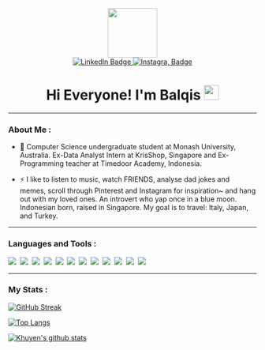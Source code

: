 <div id="header" align="center">
  <img src="https://media.giphy.com/media/XDYIuWmMqeEKmqEfEp/giphy.gif" width="100"/>
  
  <div id="badges">
  <a href="https://www.linkedin.com/in/balqisk">
    <img src="https://img.shields.io/badge/LinkedIn-blue?style=for-the-badge&logo=linkedin&logoColor=white" alt="LinkedIn Badge"/>
  </a>
  <a href="https://open.spotify.com/playlist/2lCu3XR6qCUcWv0k59wGTV?si=39f406af9b6042fd">
    <img src="https://img.shields.io/badge/Spotify-darkgreen?style=for-the-badge&logo=spotify&logoColor=white" alt="Instagra, Badge"/>
  </a>
</div>
  
  <h1>
  Hi Everyone! I'm Balqis
  <img src="https://media.giphy.com/media/hvRJCLFzcasrR4ia7z/giphy.gif" width="30px"/>
</h1>
</div>

---

### About Me :
- :telescope: Computer Science undergraduate student at Monash University, Australia. Ex-Data Analyst Intern at KrisShop, Singapore and Ex-Programming teacher at Timedoor Academy, Indonesia. 

- :zap: I like to listen to music, watch FRIENDS, analyse dad jokes and memes, scroll through Pinterest and Instagram for inspiration~ and hang out with my loved ones. An introvert who yap once in a blue moon. Indonesian born, raised in Singapore. My goal is to travel: Italy, Japan, and Turkey. 

---

### Languages and Tools :
<div>
  <img src="https://img.shields.io/badge/C%23-239120?style=for-the-badge&logo=c-sharp&logoColor=white" />&nbsp;
  <img src="https://img.shields.io/badge/Python-3776AB?style=for-the-badge&logo=python&logoColor=white" />&nbsp;
  <img src="https://img.shields.io/badge/HTML-239120?style=for-the-badge&logo=html5&logoColor=white" />&nbsp;
  <img src="https://img.shields.io/badge/CSS-239120?&style=for-the-badge&logo=css3&logoColor=white" />&nbsp;
  <img src="https://img.shields.io/badge/JavaScript-F7DF1E?style=for-the-badge&logo=javascript&logoColor=black" />&nbsp;
  <img src="https://img.shields.io/badge/.NET-5C2D91?style=for-the-badge&logo=.net&logoColor=white" />&nbsp;
  <img src="https://img.shields.io/badge/TypeScript-007ACC?style=for-the-badge&logo=typescript&logoColor=white" />&nbsp;
  <img src="https://img.shields.io/badge/Java-ED8B00?style=for-the-badge&logo=java&logoColor=white" />&nbsp;
  <img src="https://img.shields.io/badge/PHP-777BB4?style=for-the-badge&logo=php&logoColor=white" />&nbsp;
  <img src="https://img.shields.io/badge/Swift-FA7343?style=for-the-badge&logo=swift&logoColor=white" />&nbsp;
  <img src="https://img.shields.io/badge/React-20232A?style=for-the-badge&logo=react&logoColor=61DAFB" />&nbsp;
  <img src="https://img.shields.io/badge/GIT-E44C30?style=for-the-badge&logo=git&logoColor=white" />
</div>

---

### My Stats :

[![GitHub Streak](http://github-readme-streak-stats.herokuapp.com?user=Balqiskinanti&theme=dark&background=000000)](https://git.io/streak-stats)


[![Top Langs](https://github-readme-stats.vercel.app/api/top-langs/?username=Balqiskinanti&layout=compact&theme=vision-friendly-dark)](https://github.com/anuraghazra/github-readme-stats)

[![Khuyen's github stats](https://github-readme-stats.vercel.app/api?username=Balqiskinanti&count_private=true&show_icons=true&theme=radical&hide_rank=false)](https://github.com/anuraghazra/github-readme-stats)
